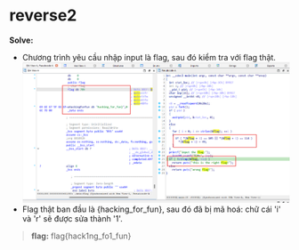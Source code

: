 # reverse2

**Solve:**

- Chương trình yêu cầu nhập input là flag, sau đó kiểm tra với flag thật.
![alt text](../../../images/reverse2-1.png)
- Flag thật ban đầu là {hacking_for_fun}, sau đó đã bị mã hoá: chữ cái 'i' và 'r' sẽ được sửa thành '1'.

> **flag:** flag{hack1ng_fo1_fun}